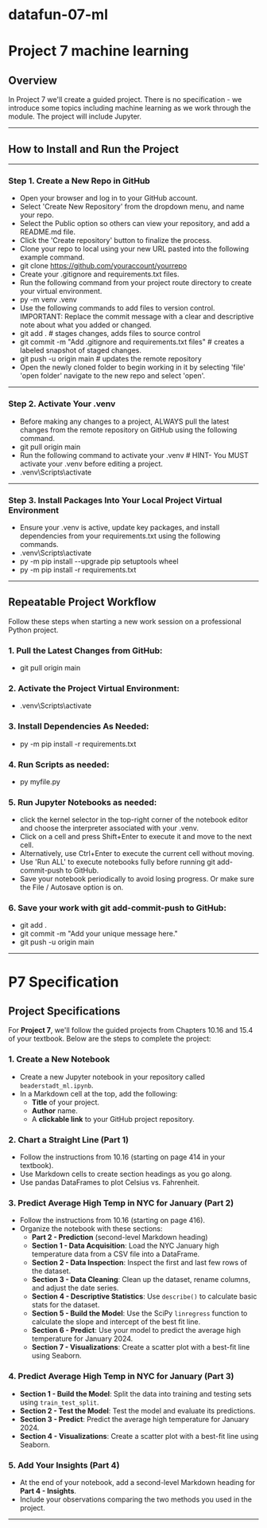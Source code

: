 # datafun-07-ml
# Project 7 machine learning

## Overview

In Project 7 we'll create a guided project. There is no specification - we introduce some topics including machine learning as we work through the module. The project will include Jupyter. 

---
## **How to Install and Run the Project**
---
### **Step 1. Create a New Repo in GitHub**
 - Open your browser and log in to your GitHub account.
 - Select 'Create New Repository' from the dropdown menu, and name your repo.
 - Select the Public option so others can view your repository, and add a README.md file.
 - Click the 'Create repository' button to finalize the process.
 - Clone your repo to local using your new URL pasted into the following example command.
  - git clone https://github.com/youraccount/yourrepo
 - Create your .gitignore and requirements.txt files.
 - Run the following command from your project route directory to create your virtual environment.
  - py -m venv .venv
 - Use the following commands to add files to version control.
IMPORTANT: Replace the commit message with a clear and descriptive note about what you added or changed.
  - git add .    # stages changes, adds files to source control
  - git commit -m "Add .gitignore and requirements.txt files"    # creates a labeled snapshot of staged changes.
  - git push -u origin main    # updates the remote repository
 - Open the newly cloned folder to begin working in it by selecting 'file' 'open folder' navigate to the new repo and select 'open'.
---
### **Step 2. Activate Your .venv**
 - Before making any changes to a project, ALWAYS pull the latest changes from the remote repository on GitHub using the following command.
  - git pull origin main
 - Run the following command to activate your .venv # HINT- You MUST activate your .venv before editing a project.
  - .venv\Scripts\activate
---
### **Step 3. Install Packages Into Your Local Project Virtual Environment**
 - Ensure your .venv is active, update key packages, and install dependencies from your requirements.txt using the following commands.
  - .venv\Scripts\activate
  - py -m pip install --upgrade pip setuptools wheel
  - py -m pip install -r requirements.txt
---
## **Repeatable Project Workflow**
 Follow these steps when starting a new work session on a professional Python project.
### **1. Pull the Latest Changes from GitHub:**
  - git pull origin main
### **2. Activate the Project Virtual Environment:**
  - .venv\Scripts\activate
### **3. Install Dependencies As Needed:**
  - py -m pip install -r requirements.txt
### **4. Run Scripts as needed:**
  - py myfile.py   
### **5. Run Jupyter Notebooks as needed:**
 - click the kernel selector in the top-right corner of the notebook editor and choose the interpreter associated with your .venv.
 - Click on a cell and press Shift+Enter to execute it and move to the next cell.
 - Alternatively, use Ctrl+Enter to execute the current cell without moving.
 - Use 'Run ALL' to execute notebooks fully before running git add-commit-push to GitHub.
 - Save your notebook periodically to avoid losing progress. Or make sure the File / Autosave option is on.
### **6. Save your work with git add-commit-push to GitHub:**
  - git add .    
  - git commit -m "Add your unique message here." 
  - git push -u origin main  


---
# P7 Specification
## **Project Specifications**

For **Project 7**, we'll follow the guided projects from Chapters 10.16 and 15.4 of your textbook. Below are the steps to complete the project:

### **1. Create a New Notebook**
- Create a new Jupyter notebook in your repository called `beaderstadt_ml.ipynb`.
- In a Markdown cell at the top, add the following:
  - **Title** of your project.
  - **Author** name.
  - A **clickable link** to your GitHub project repository.

### **2. Chart a Straight Line (Part 1)**
- Follow the instructions from 10.16 (starting on page 414 in your textbook).
- Use Markdown cells to create section headings as you go along.
- Use pandas DataFrames to plot Celsius vs. Fahrenheit.

### **3. Predict Average High Temp in NYC for January (Part 2)**
- Follow the instructions from 10.16 (starting on page 416).
- Organize the notebook with these sections:
  - **Part 2 - Prediction** (second-level Markdown heading)
  - **Section 1 - Data Acquisition**: Load the NYC January high temperature data from a CSV file into a DataFrame.
  - **Section 2 - Data Inspection**: Inspect the first and last few rows of the dataset.
  - **Section 3 - Data Cleaning**: Clean up the dataset, rename columns, and adjust the date series.
  - **Section 4 - Descriptive Statistics**: Use `describe()` to calculate basic stats for the dataset.
  - **Section 5 - Build the Model**: Use the SciPy `linregress` function to calculate the slope and intercept of the best fit line.
  - **Section 6 - Predict**: Use your model to predict the average high temperature for January 2024.
  - **Section 7 - Visualizations**: Create a scatter plot with a best-fit line using Seaborn.

### **4. Predict Average High Temp in NYC for January (Part 3)**
- **Section 1 - Build the Model**: Split the data into training and testing sets using `train_test_split`.
- **Section 2 - Test the Model**: Test the model and evaluate its predictions.
- **Section 3 - Predict**: Predict the average high temperature for January 2024.
- **Section 4 - Visualizations**: Create a scatter plot with a best-fit line using Seaborn.

### **5. Add Your Insights (Part 4)**
- At the end of your notebook, add a second-level Markdown heading for **Part 4 - Insights**.
- Include your observations comparing the two methods you used in the project.

---